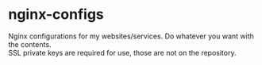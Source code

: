 # nginx-configs
Nginx configurations for my websites/services. Do whatever you want with the contents.   
SSL private keys are required for use, those are not on the repository.
